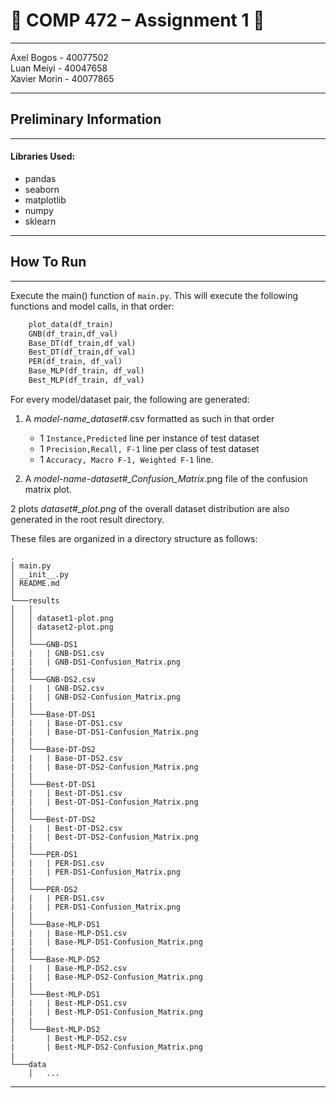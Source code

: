 # :beers: COMP 472 – Assignment 1 :tiger:

---

Axel Bogos - 40077502 <br>
Luan Meiyi - 40047658 <br>
Xavier Morin - 40077865

---

## Preliminary Information

---
#### Libraries Used:
* pandas
* seaborn
* matplotlib
* numpy
* sklearn 
---

## How To Run 

---

Execute the main() function of ```main.py```. This will execute the following functions and model calls, in that order: 
```python
    plot_data(df_train)
    GNB(df_train,df_val)
    Base_DT(df_train,df_val)
    Best_DT(df_train,df_val)
    PER(df_train, df_val)
    Base_MLP(df_train, df_val)
    Best_MLP(df_train, df_val)
```
For every model/dataset pair, the following are generated: 
1.  A *model-name_dataset#*.csv formatted as such in that order
    * 1 ```Instance,Predicted``` line per instance of test dataset
    * 1 ```Precision,Recall, F-1``` line per class of test dataset
    * 1 ```Accuracy, Macro F-1, Weighted F-1``` line.
    
2. A *model-name-dataset#_Confusion_Matrix*.png file of the confusion matrix plot. 

2 plots *dataset#_plot.png* of the overall dataset distribution are also generated in the root result directory.


These files are organized in a directory structure as follows: 
```
.
│ main.py
│ __init__.py    
│ README.md
│
└───results
│   │
│   │ dataset1-plot.png
│   │ dataset2-plot.png
│   │
│   └───GNB-DS1
|   |   | GNB-DS1.csv
|   |   | GNB-DS1-Confusion_Matrix.png
|   |
│   └───GNB-DS2.csv
|   |   | GNB-DS2.csv
|   |   | GNB-DS2-Confusion_Matrix.png
|   |   
│   └───Base-DT-DS1
|   |   | Base-DT-DS1.csv
|   |   | Base-DT-DS1-Confusion_Matrix.png
|   |   
│   └───Base-DT-DS2
|   |   | Base-DT-DS2.csv
|   |   | Base-DT-DS2-Confusion_Matrix.png
|   |   
│   └───Best-DT-DS1
|   |   | Best-DT-DS1.csv
|   |   | Best-DT-DS1-Confusion_Matrix.png
|   |   
│   └───Best-DT-DS2
|   |   | Best-DT-DS2.csv
|   |   | Best-DT-DS2-Confusion_Matrix.png
|   |   
│   └───PER-DS1
|   |   | PER-DS1.csv
|   |   | PER-DS1-Confusion_Matrix.png
|   |   
│   └───PER-DS2
|   |   | PER-DS1.csv
|   |   | PER-DS1-Confusion_Matrix.png
|   |   
│   └───Base-MLP-DS1
|   |   | Base-MLP-DS1.csv
|   |   | Base-MLP-DS1-Confusion_Matrix.png
|   |   
│   └───Base-MLP-DS2
|   |   | Base-MLP-DS2.csv
|   |   | Base-MLP-DS2-Confusion_Matrix.png
|   |   
│   └───Best-MLP-DS1
|   |   | Best-MLP-DS1.csv
|   |   | Best-MLP-DS1-Confusion_Matrix.png
|   |   
│   └───Best-MLP-DS2
|       | Best-MLP-DS2.csv
|       | Best-MLP-DS2-Confusion_Matrix.png
|   
└───data
    │   ...
```
---

